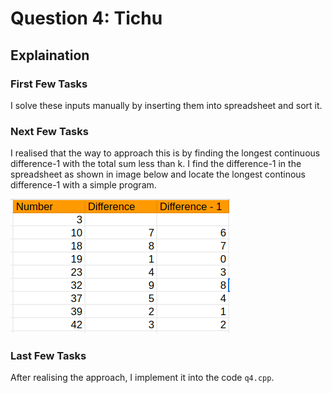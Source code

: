 # Question 4: Tichu

## Explaination

### First Few Tasks

I solve these inputs manually by inserting them into spreadsheet and sort it.

### Next Few Tasks

I realised that the way to approach this is by finding the longest continuous difference-1 with the total sum less than k. I find the difference-1 in the spreadsheet as shown in image below and locate the longest continous difference-1 with a simple program.

![spreadsheet](sp1.png)

### Last Few Tasks

After realising the approach, I implement it into the code `q4.cpp`.
